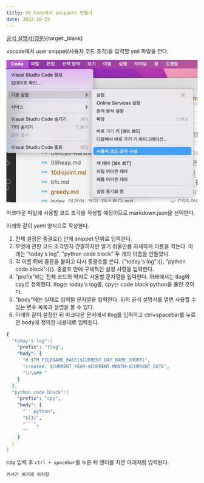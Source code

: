 ```yaml
---
title: VS Code에서 snippets 만들기
date: 2022-10-23
---
```


[공식 설명서(영문)](https://code.visualstudio.com/docs/editor/userdefinedsnippets#_snippet-syntax){target:_blank}

vscode에서 user snippet(사용자 코드 조각)을 입력할 yml 파일을 연다.

![사용자 코드 조각 구성](images/2022-10-23-16-46-27.png)

마크다운 파일에 사용할 코드 조각을 작성할 예정이므로 markdown.json을 선택한다.

아래와 같이 yaml 양식으로 작성한다.

1. 전체 설정은 중괄호{} 안에 snippet 단위로 입력한다.
2. 무엇에 관한 코드 조각인지 간결하지만 알기 쉬울만큼 자세하게 이름을 적는다. 아래는 "today's log", "python code block" 두 개의 이름을 만들었다.
3. 각 이름 뒤에 콜론을 붙이고 다시 중괄호를 쓴다. {"today's log":{}, "python code block":{}}. 중괄호 안에 구체적인 설정 사항을 입력한다.
4. "prefix"에는 전체 코드의 약자로 사용할 문자열을 입력한다. 아래에서는 tlog와 cpy로 정의했다. tlog는 today's log를, cpy는 code block python을 줄인 것이다.
5. "body"에는 실제로 입력될 문자열을 입력한다. 위의 공식 설명서를 열면 사용할 수 있는 변수 목록과 설명을 볼 수 있다.
6. 아래와 같이 설정한 뒤 마크다운 문서에서 tlog를 입력하고 ctrl+spacebar를 누르면 body에 정의한 내용대로 입력된다.

```yml
{
  "today's log":{
    "prefix": "tlog",
    "body": [
      "# $TM_FILENAME_BASE($CURRENT_DAY_NAME_SHORT)",
      "created: $CURRENT_YEAR-$CURRENT_MONTH-$CURRENT_DATE",
      "\n\n## "
    ]
  },
  "python code block":{
    "prefix": "cpy",
    "body": [
      "```python",
      "${1}",
      "```",
      ""
    ]
  }
}
```

cpy 입력 후 `ctrl + spacebar`를 누른 뒤 엔터를 치면 아래처럼 입력된다.

```python
커서가 여기에 위치함
```
